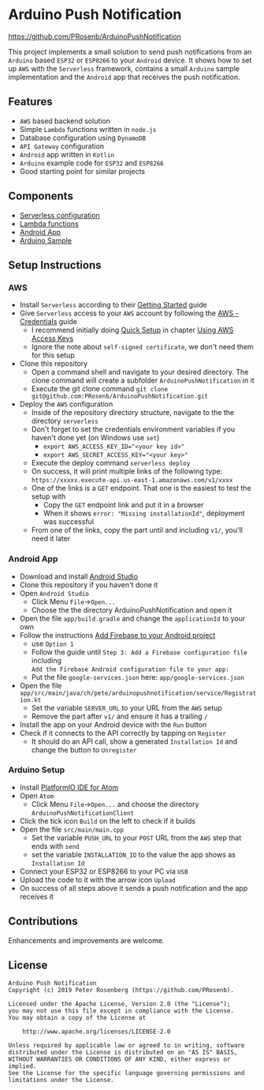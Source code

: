 # Arduino Push Notification
https://github.com/PRosenb/ArduinoPushNotification

This project implements a small solution to send push notifications from an `Arduino` based `ESP32` or `ESP8266` to 
your `Android` device.
It shows how to set up `AWS` with the `Serverless` framework, contains a small `Arduino` sample implementation and the
`Android` app that receives the push notification.

## Features
- `AWS` based backend solution
- Simple `Lambda` functions written in `node.js`
- Database configuration using `DynamoDB`
- `API Gateway` configuration
- `Android` app written in `Kotlin`
- `Arduino` example code for `ESP32` and `ESP8266`
- Good starting point for similar projects

## Components
- [Serverless configuration](serverless/serverless.yaml)
- [Lambda functions](serverless/src/)
- [Android App](app)
- [Arduino Sample](ArduinoPushNotificationClient/src/main.cpp)

## Setup Instructions

### AWS
- Install `Serverless` according to their [Getting Started](https://serverless.com/framework/docs/getting-started/) guide
- Give `Serverless` access to your `AWS` account by following the [AWS - Credentials](https://serverless.com/framework/docs/providers/aws/guide/credentials/) guide
  - I recommend initially doing [Quick Setup](https://serverless.com/framework/docs/providers/aws/guide/credentials/#quick-setup) in chapter [Using AWS Access Keys](https://serverless.com/framework/docs/providers/aws/guide/credentials/#using-aws-access-keys)
  - Ignore the note about `self-signed certificate`, we don't need them for this setup
- Clone this repository
  - Open a command shell and navigate to your desired directory. The clone command will create a subfolder `ArduinoPushNotification` in it
  - Execute the git clone command `git clone git@github.com:PRosenb/ArduinoPushNotification.git`
- Deploy the `AWS` configuration
  - Inside of the repository directory structure, navigate to the the directory `serverless`
  - Don't forget to set the credentials environment variables if you haven't done yet (on Windows use `set`)
    - `export AWS_ACCESS_KEY_ID="<your key id>"`
    - `export AWS_SECRET_ACCESS_KEY="<your key>"`
  - Execute the deploy command `serverless deploy`
  - On success, it will print multiple links of the following type:  
    `https://xxxxx.execute-api.us-east-1.amazonaws.com/v1/xxxx`  
  - One of the links is a `GET` endpoint. That one is the easiest to test the setup with
    - Copy the `GET` endpoint link and put it in a browser
    - When it shows `error: "Missing installationId"`, deployment was successful
  - From one of the links, copy the part until and including `v1/`, you'll need it later

### Android App
- Download and install [Android Studio](https://developer.android.com/studio)
- Clone this repository if you haven't done it
- Open `Android Studio`
  - Click Menu `File`->`Open...`
  - Choose the the directory ArduinoPushNotification and open it
- Open the file `app/build.gradle` and change the `applicationId` to your own
- Follow the instructions [Add Firebase to your Android project](https://firebase.google.com/docs/android/setup)
  - use `Option 1`
  - Follow the guide until `Step 3: Add a Firebase configuration file` including  
    `Add the Firebase Android configuration file to your app:`
  - Put the file `google-services.json` here: `app/google-services.json`
- Open the file `‎app/src/main/java/ch/pete/arduinopushnotification/service/Registration.kt`
  - Set the variable `SERVER_URL` to your URL from the `AWS` setup
  - Remove the part after `v1/` and ensure it has a trailing `/`
- Install the app on your Android device with the `Run` button
- Check if it connects to the API correctly by tapping on `Register`
  - It should do an API call, show a generated `Installation Id` and change the button to `Unregister`

### Arduino Setup
- Install [PlatformIO IDE for Atom](https://platformio.org/install/ide?install=atom)
- Open `Atom`
  - Click Menu `File`->`Open...` and choose the directory `ArduinoPushNotificationClient`
- Click the tick icon `Build` on the left to check if it builds
- Open the file `src/main/main.cpp`
  - Set the variable `PUSH_URL` to your `POST` URL from the `AWS` step that ends with `send`
  - set the variable `INSTALLATION_ID` to the value the app shows as `Installation Id`
- Connect your ESP32 or ESP8266 to your PC via `USB`
- Upload the code to it with the arrow icon `Upload`
- On success of all steps above it sends a push notification and the app receives it

## Contributions
Enhancements and improvements are welcome.

## License
```
Arduino Push Notification
Copyright (c) 2019 Peter Rosenberg (https://github.com/PRosenb).

Licensed under the Apache License, Version 2.0 (the "License");
you may not use this file except in compliance with the License.
You may obtain a copy of the License at

    http://www.apache.org/licenses/LICENSE-2.0

Unless required by applicable law or agreed to in writing, software
distributed under the License is distributed on an "AS IS" BASIS,
WITHOUT WARRANTIES OR CONDITIONS OF ANY KIND, either express or implied.
See the License for the specific language governing permissions and
limitations under the License.
```